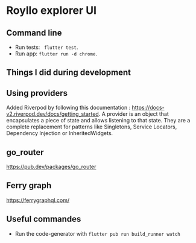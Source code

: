 # Royllo explorer UI

## Command line

- Run tests: ` flutter test`.
- Run app: `flutter run -d chrome`.

## Things I did during development

## Using providers

Added Riverpod by following this documentation : https://docs-v2.riverpod.dev/docs/getting_started.
A provider is an object that encapsulates a piece of state and allows listening to that state. They are a complete
replacement for patterns like Singletons, Service Locators, Dependency Injection or InheritedWidgets.

## go_router

https://pub.dev/packages/go_router

## Ferry graph

https://ferrygraphql.com/

## Useful commandes

- Run the code-generator with `flutter pub run build_runner watch`